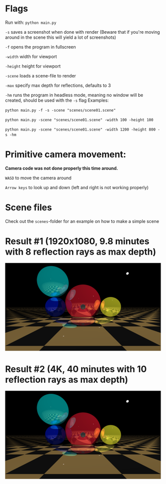 # Flags
Run with: `python main.py`

`-s` saves a screenshot when done with render (Beware that if you're moving around in the scene this will yield a lot of screenshots)

`-f` opens the program in fullscreen

`-width` width for viewport

`-height` height for viewport

`-scene` loads a scene-file to render

`-max` specify max depth for reflections, defaults to 3

`-hm` runs the program in headless mode, meaning no window will be created, should be used with the `-s` flag
Examples:

`python main.py -f -s -scene "scenes/scene01.scene"`

`python main.py -scene "scenes/scene01.scene" -width 100 -height 100`

`python main.py -scene "scenes/scene01.scene" -width 1200 -height 800 -s -hm`

# Primitive camera movement:
**Camera code was not done properly this time around.**

`WASD` to move the camera around

`Arrow keys` to look up and down (left and right is not working properly)

# Scene files
Check out the `scenes`-folder for an example on how to make a simple scene

# Result #1 (1920x1080, 9.8 minutes with 8 reflection rays as max depth)
![1920x1080](screenshots/finale.png)

# Result #2 (4K, 40 minutes with 10 reflection rays as max depth)
![3840x2160](screenshots/4K.png)